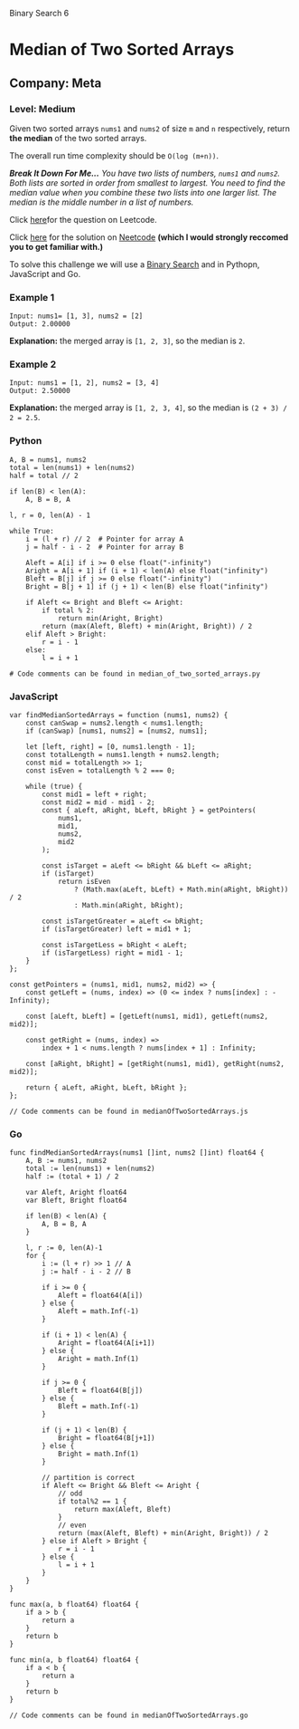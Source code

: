 Binary Search 6
# Median of Two Sorted Arrays
## Company: Meta
### Level: Medium

Given two sorted arrays `nums1` and `nums2` of size `m` and `n` respectively, return **the median** of the two sorted arrays.

The overall run time complexity should be `O(log (m+n))`.

***Break It Down For Me...***
*You have two lists of numbers, `nums1` and `nums2`. Both lists are sorted in order from smallest to largest. You need to find the median value when you combine these two lists into one larger list. The median is the middle number in a list of numbers.*

Click [here](https://leetcode.com/problems/median-of-two-sorted-arrays/description/)for the question on Leetcode.

Click [here](https://www.youtube.com/watch?v=q6IEA26hvXc) for the solution on [Neetcode](https://neetcode.io/) **(which I would strongly reccomed you to get familiar with.)**

To solve this challenge we will use a [Binary Search](https://www.geeksforgeeks.org/what-is-binary-search-algorithm/) and in Pythopn, JavaScript and Go.

### Example 1
```
Input: nums1= [1, 3], nums2 = [2]
Output: 2.00000
```
**Explanation:** the merged array is `[1, 2, 3]`, so the median is `2`.

### Example 2
```
Input: nums1 = [1, 2], nums2 = [3, 4]
Output: 2.50000
```
**Explanation:** the merged array is `[1, 2, 3, 4]`, so the median is `(2 + 3) / 2 = 2.5`.

### Python
```
A, B = nums1, nums2
total = len(nums1) + len(nums2)
half = total // 2

if len(B) < len(A):
    A, B = B, A

l, r = 0, len(A) - 1

while True:
    i = (l + r) // 2  # Pointer for array A
    j = half - i - 2  # Pointer for array B

    Aleft = A[i] if i >= 0 else float("-infinity")
    Aright = A[i + 1] if (i + 1) < len(A) else float("infinity")
    Bleft = B[j] if j >= 0 else float("-infinity")
    Bright = B[j + 1] if (j + 1) < len(B) else float("infinity")

    if Aleft <= Bright and Bleft <= Aright:
        if total % 2:
            return min(Aright, Bright)
        return (max(Aleft, Bleft) + min(Aright, Bright)) / 2
    elif Aleft > Bright:
        r = i - 1
    else:
        l = i + 1

# Code comments can be found in median_of_two_sorted_arrays.py
```

### JavaScript
```
var findMedianSortedArrays = function (nums1, nums2) {
    const canSwap = nums2.length < nums1.length;
    if (canSwap) [nums1, nums2] = [nums2, nums1];

    let [left, right] = [0, nums1.length - 1];
    const totalLength = nums1.length + nums2.length;
    const mid = totalLength >> 1;
    const isEven = totalLength % 2 === 0;

    while (true) {
        const mid1 = left + right;
        const mid2 = mid - mid1 - 2;
        const { aLeft, aRight, bLeft, bRight } = getPointers(
            nums1,
            mid1,
            nums2,
            mid2
        );

        const isTarget = aLeft <= bRight && bLeft <= aRight;
        if (isTarget)
            return isEven
                ? (Math.max(aLeft, bLeft) + Math.min(aRight, bRight)) / 2
                : Math.min(aRight, bRight);

        const isTargetGreater = aLeft <= bRight;
        if (isTargetGreater) left = mid1 + 1;

        const isTargetLess = bRight < aLeft;
        if (isTargetLess) right = mid1 - 1;
    }
};

const getPointers = (nums1, mid1, nums2, mid2) => {
    const getLeft = (nums, index) => (0 <= index ? nums[index] : -Infinity);

    const [aLeft, bLeft] = [getLeft(nums1, mid1), getLeft(nums2, mid2)];

    const getRight = (nums, index) =>
        index + 1 < nums.length ? nums[index + 1] : Infinity;

    const [aRight, bRight] = [getRight(nums1, mid1), getRight(nums2, mid2)];

    return { aLeft, aRight, bLeft, bRight };
};

// Code comments can be found in medianOfTwoSortedArrays.js
```

### Go
```
func findMedianSortedArrays(nums1 []int, nums2 []int) float64 {
	A, B := nums1, nums2
	total := len(nums1) + len(nums2)
	half := (total + 1) / 2

	var Aleft, Aright float64
	var Bleft, Bright float64

	if len(B) < len(A) {
		A, B = B, A
	}

	l, r := 0, len(A)-1
	for {
		i := (l + r) >> 1 // A
		j := half - i - 2 // B

		if i >= 0 {
			Aleft = float64(A[i])
		} else {
			Aleft = math.Inf(-1)
		}

		if (i + 1) < len(A) {
			Aright = float64(A[i+1])
		} else {
			Aright = math.Inf(1)
		}

		if j >= 0 {
			Bleft = float64(B[j])
		} else {
			Bleft = math.Inf(-1)
		}

		if (j + 1) < len(B) {
			Bright = float64(B[j+1])
		} else {
			Bright = math.Inf(1)
		}

		// partition is correct
		if Aleft <= Bright && Bleft <= Aright {
			// odd
			if total%2 == 1 {
				return max(Aleft, Bleft)
			}
			// even
			return (max(Aleft, Bleft) + min(Aright, Bright)) / 2
		} else if Aleft > Bright {
			r = i - 1
		} else {
			l = i + 1
		}
	}
}

func max(a, b float64) float64 {
	if a > b {
		return a
	}
	return b
}

func min(a, b float64) float64 {
	if a < b {
		return a
	}
	return b
}

// Code comments can be found in medianOfTwoSortedArrays.go
```